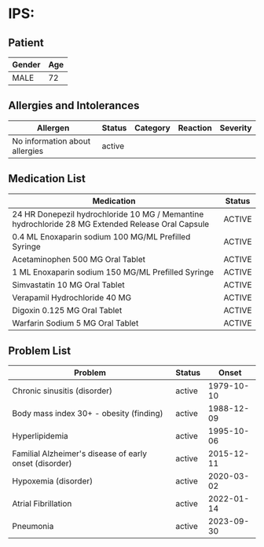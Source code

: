 # IPS:

## Patient

|Gender|Age|
|---|---|
|MALE|72|

## Allergies and Intolerances

|Allergen|Status|Category|Reaction|Severity|
|---|---|---|---|---|
|No information about allergies|active||||

## Medication List

|Medication|Status|
|---|---|
|24 HR Donepezil hydrochloride 10 MG / Memantine hydrochloride 28 MG Extended Release Oral Capsule|ACTIVE|
|0.4 ML Enoxaparin sodium 100 MG/ML Prefilled Syringe|ACTIVE|
|Acetaminophen 500 MG Oral Tablet|ACTIVE|
|1 ML Enoxaparin sodium 150 MG/ML Prefilled Syringe|ACTIVE|
|Simvastatin 10 MG Oral Tablet|ACTIVE|
|Verapamil Hydrochloride 40 MG|ACTIVE|
|Digoxin 0.125 MG Oral Tablet|ACTIVE|
|Warfarin Sodium 5 MG Oral Tablet|ACTIVE|

## Problem List

|Problem|Status|Onset|
|---|---|---|
|Chronic sinusitis (disorder)|active|1979-10-10|
|Body mass index 30+ - obesity (finding)|active|1988-12-09|
|Hyperlipidemia|active|1995-10-06|
|Familial Alzheimer's disease of early onset (disorder)|active|2015-12-11|
|Hypoxemia (disorder)|active|2020-03-02|
|Atrial Fibrillation|active|2022-01-14|
|Pneumonia|active|2023-09-30|
